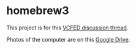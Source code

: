 # homebrew3

This project is for this
[VCFED discussion thread](https://forum.vcfed.org/index.php?threads/homebrew-z80-no-3.1240919/).

Photos of the computer are on this
[Google Drive](https://drive.google.com/drive/folders/1JXV017_ggF-4IG32N2BlPU1Jmj1P-w-M).

